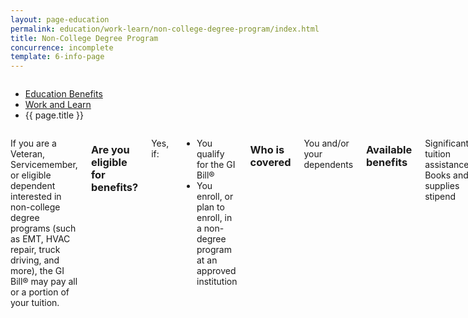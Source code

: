 ```yaml
---
layout: page-education
permalink: education/work-learn/non-college-degree-program/index.html
title: Non-College Degree Program
concurrence: incomplete
template: 6-info-page
---
```


<div class="splash" markdown="0">
<div class="row" markdown="0">
<div class="small-12 columns" markdown="0">

<ul class="breadcrumbs" role="menubar" aria-label="Primary">
<li class="parent"><a href="{{ site.url }}/education/">Education Benefits</a></li>
<li class="parent"><a href="{{ site.url }}/education/work-learn/">Work and Learn</a></li>
<li class="active">{{ page.title }}</li>
</ul>

</div>
</div>
</div>

<div class="main" role="main" markdown="0">

<!--<div class="action-bar">
  <div class="row">
    <div class="small-12 columns">

    </div>
  </div>  
</div>-->

<div class="section one" markdown="0">
<div class="primary" markdown="0">
<div class="row" markdown="0">
<div class="small-12 columns" markdown="1">

If you are a Veteran, Servicemember, or eligible dependent interested in non-college degree programs (such as EMT, HVAC repair, truck driving, and more), the GI Bill® may pay all or a portion of your tuition.

### Are you eligible for benefits?

Yes, if:

- You qualify for the GI Bill®
- You enroll, or plan to enroll, in a non-degree program at an approved institution

### Who is covered
You and/or your dependents

### Available benefits
Significant tuition assistance
Books and supplies stipend

### How it works
Benefits depend on which GI Bill® program you use and the school you attend. VA pays you at the end of each month for the hours you have spent training, and provides a monthly housing allowance based on the location of the school. You may receive up to $83 per month for books and supplies.

Post-9/11 GI Bill®: For training offered at non-degree schools, VA pays for in-state tuition and fees up to the [national maximum](http://www.benefits.va.gov/gibill/resources/benefits_resources/rate_tables.aspa).

Other GI Bill® programs: VA pays a monthly rate that depends on your specific program and your length of active service. [View current payment rates](http://www.benefits.va.gov/gibill/resources/benefits_resources/rate_tables.asp)


</div>
</div>
</div>

</div>

